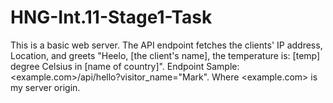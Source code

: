 # HNG-Int.11-Stage1-Task
This is a basic web server. The API endpoint fetches the clients' IP address, Location, and greets "Heelo, [the client's name], the temperature is: [temp] degree Celsius in [name of country]". Endpoint Sample: <example.com>/api/hello?visitor_name="Mark". Where <example.com> is my server origin.  
